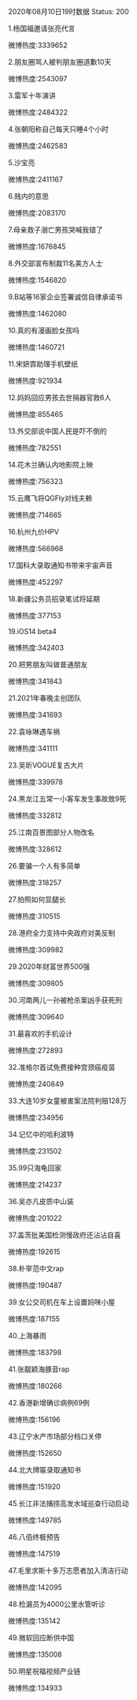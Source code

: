 2020年08月10日19时数据
Status: 200

1.杨国福邀请张亮代言

微博热度:3339652

2.朋友圈骂人被判朋友圈道歉10天

微博热度:2543097

3.雷军十年演讲

微博热度:2484322

4.张朝阳称自己每天只睡4个小时

微博热度:2462583

5.沙宝亮

微博热度:2411167

6.贱内的意思

微博热度:2083170

7.母亲救子溺亡男孩哭喊我错了

微博热度:1676845

8.外交部宣布制裁11名美方人士

微博热度:1546820

9.B站等16家企业签署诚信自律承诺书

微博热度:1462080

10.真的有漫画脸女孩吗

微博热度:1460721

11.宋妍霏助理手机壁纸

微博热度:921934

12.妈妈回应男孩去世捐器官救6人

微博热度:855465

13.外交部说中国人民是吓不倒的

微博热度:782551

14.花木兰确认内地影院上映

微博热度:756323

15.云鹰飞将QGFly对线夫赖

微博热度:714665

16.杭州九价HPV

微博热度:566968

17.国科大录取通知书带来宇宙声音

微博热度:452297

18.新疆公务员招录笔试将延期

微博热度:377153

19.iOS14 beta4

微博热度:342403

20.把男朋友叫做普通朋友

微博热度:341843

21.2021年春晚主创团队

微博热度:341693

22.袁咏琳遇车祸

微博热度:341111

23.吴昕VOGUE复古大片

微博热度:339978

24.黑龙江五常一小客车发生事故致9死

微博热度:332812

25.江南百景图部分人物改名

微博热度:328612

26.要骗一个人有多简单

微博热度:318257

27.拍照如何显腿长

微博热度:310515

28.港府全力支持中央政府对美反制

微博热度:309982

29.2020年财富世界500强

微博热度:309805

30.河南两儿一孙被枪杀案凶手获死刑

微博热度:309640

31.最喜欢的手机设计

微博热度:272893

32.准格尔首试免费接种宫颈癌疫苗

微博热度:240849

33.大连10岁女童被害案法院判赔128万

微博热度:234956

34.记忆中的哈利波特

微博热度:231502

35.99只海龟回家

微博热度:214237

36.吴亦凡皮质中山装

微博热度:201022

37.盖茨批美国检测慢政府还沾沾自喜

微博热度:192615

38.朴宰范中文rap

微博热度:190487

39.女公交司机在车上设置妈咪小屋

微博热度:187155

40.上海暴雨

微博热度:183798

41.张靓颖海豚音rap

微博热度:180266

42.香港新增确诊病例69例

微博热度:156196

43.辽宁水产市场部分档口关停

微博热度:152650

44.北大牌匾录取通知书

微博热度:151920

45.长江非法捕捞高发水域巡查行动启动

微博热度:149785

46.八佰终极预告

微博热度:147519

47.毛里求斯十多万志愿者加入清洁行动

微博热度:142095

48.检漏员为4000公里水管听诊

微博热度:135142

49.微软回应断供中国

微博热度:135008

50.明星祝福视频产业链

微博热度:134933

